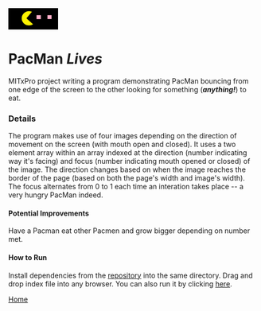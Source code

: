 <img src="PM.jpg" width='100'/>

# PacMan ***Lives***
MITxPro project writing a program demonstrating PacMan bouncing from one edge of the screen to the other looking for something (***anything!***) to eat.
### Details 
The program makes use of four images depending on the direction of movement on the screen (with mouth open and closed). It uses a two element array within an array indexed at the direction (number indicating way it's facing) and focus (number indicating mouth opened or closed) of the image. The direction changes based on when the image reaches the border of the page (based on both the page's width and image's width). The focus alternates from 0 to 1 each time an interation takes place -- a very hungry PacMan indeed.
#### Potential Improvements
Have a Pacman eat other Pacmen and grow bigger depending on number met.
#### How to Run
Install dependencies from the [repository](https://github.com/TaylorCharlesHall/PacMan) into the same directory. Drag and drop index file into any browser. You can also run it by clicking [here](https://taylorcharleshall.github.io/pacrun).

[Home](https://taylorcharleshall.github.io)
